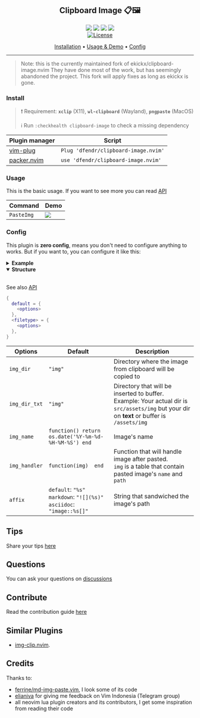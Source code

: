 <div align="center">

## Clipboard Image 📋🖼️

![](https://img.shields.io/badge/Linux-FCC624?style=flat-square&logo=linux&logoColor=black)
![](https://img.shields.io/badge/Windows-0078D6?style=flat-square&logo=windows&logoColor=white)
![](https://img.shields.io/badge/WSL-55a9dd?style=flat-square&logo=windows-terminal&logoColor=black)
![](https://img.shields.io/badge/MacOS-000000?style=flat-square&logo=apple&logoColor=white)
</br><a href="/LICENSE.md"> ![License](https://img.shields.io/badge/License-MIT-brightgreen?style=flat-square) </a>

[Installation](#install)
•
[Usage & Demo](#usage)
•
[Config](#config)

</div>

---

> Note: this is the currently maintained fork of ekickx/clipboard-image.nvim
> They have done most of the work, but has seemingly abandoned the project.
> This fork will apply fixes as long as ekickx is gone.

### Install

> ❗ Requirement: **`xclip`** (X11), **`wl-clipboard`** (Wayland), **`pngpaste`** (MacOS)
>
> ℹ️ Run `:checkhealth clipboard-image` to check a missing dependency

| Plugin manager                                           | Script                               |
| -------------------------------------------------------- | ------------------------------------ |
| [vim-plug](https://github.com/junegunn/vim-plug)         | `Plug 'dfendr/clipboard-image.nvim'` |
| [packer.nvim](https://github.com/wbthomason/packer.nvim) | `use 'dfendr/clipboard-image.nvim'`  |

### Usage

This is the basic usage. If you want to see more you can read [API](/API.md)

| Command    | Demo                                                                              |
| ---------- | --------------------------------------------------------------------------------- |
| `PasteImg` | <kbd>![](https://link.ekickx.vercel.app/clipboard-image.nvim/demo_pasteimg)</kbd> |

### Config

This plugin is **zero config**, means you don't need to configure anything to works. But if you want to, you can configure it like this:

<details>
  <summary><strong>Example</strong></summary></br>

```lua
require'clipboard-image'.setup {
  -- Default configuration for all filetype
  default = {
    img_dir = "images",
    img_name = function() return os.date('%Y-%m-%d-%H-%M-%S') end, -- Example result: "2021-04-13-10-04-18"
    affix = "<\n  %s\n>" -- Multi lines affix
  },
  -- You can create configuration for ceartain filetype by creating another field (markdown, in this case)
  -- If you're uncertain what to name your field to, you can run `lua print(vim.bo.filetype)`
  -- Missing options from `markdown` field will be replaced by options from `default` field
  markdown = {
    img_dir = {"src", "assets", "img"}, -- Use table for nested dir (New feature form PR #20)
    img_dir_txt = "/assets/img",
    img_handler = function(img) -- New feature from PR #22
      local script = string.format('./image_compressor.sh "%s"', img.path)
      os.execute(script)
    end,
  }
}
```

</details>

<details open>
  <summary><strong>Structure</strong></summary></br>

See also [API](/API.md#config-structure)

```lua
{
  default = {
    <options>
  },
  <filetype> = {
    <options>
  },
}
```

| Options       | Default                                                                       | Description                                                                                                                                     |
| ------------- | ----------------------------------------------------------------------------- | ----------------------------------------------------------------------------------------------------------------------------------------------- |
| `img_dir`     | `"img"`                                                                       | Directory where the image from clipboard will be copied to                                                                                      |
| `img_dir_txt` | `"img"`                                                                       | Directory that will be inserted to buffer.<br> Example: Your actual dir is `src/assets/img` but your dir on **text** or buffer is `/assets/img` |
| `img_name`    | `function() return os.date('%Y-%m-%d-%H-%M-%S') end`                          | Image's name                                                                                                                                    |
| `img_handler` | `function(img)  end`                                                          | Function that will handle image after pasted.<br>`img` is a table that contain pasted image's `name` and `path`                                 |
| `affix`       | `default`: `"%s"`</br>`markdown`: `"![](%s)"`</br>`asciidoc`: `"image::%s[]"` | String that sandwiched the image's path                                                                                                         |

</details>

## Tips

Share your tips [here](https://github.com/ekickx/clipboard-image.nvim/discussions/15)

## Questions

You can ask your questions on [discussions](https://github.com/dfendr/clipboard-image.nvim/discussions)

## Contribute

Read the contribution guide [here](/CONTRIBUTING.md)

## Similar Plugins

- [img-clip.nvim](https://github.com/HakonHarnes/img-clip.nvim).

## Credits

Thanks to:

- [ferrine/md-img-paste.vim](https://github.com/ferrine/md-img-paste.vim), I look some of its code
- [elianiva](https://github.com/elianiva) for giving me feedback on Vim Indonesia (Telegram group)
- all neovim lua plugin creators and its contributors, I get some inspiration from reading their code
